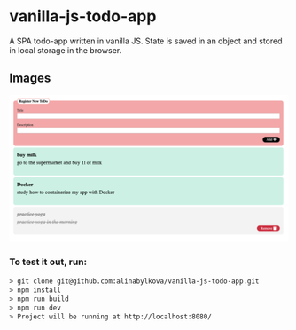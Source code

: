 # vanilla-js-todo-app

A SPA todo-app written in vanilla JS. State is saved in an object and stored in local storage in the browser.

## Images

![Image of todo app](https://github.com/alinabylkova/vanilla-js-todo-app/blob/master/todo.png)

### To test it out, run:

```console
> git clone git@github.com:alinabylkova/vanilla-js-todo-app.git
> npm install
> npm run build
> npm run dev
> Project will be running at http://localhost:8080/
```
